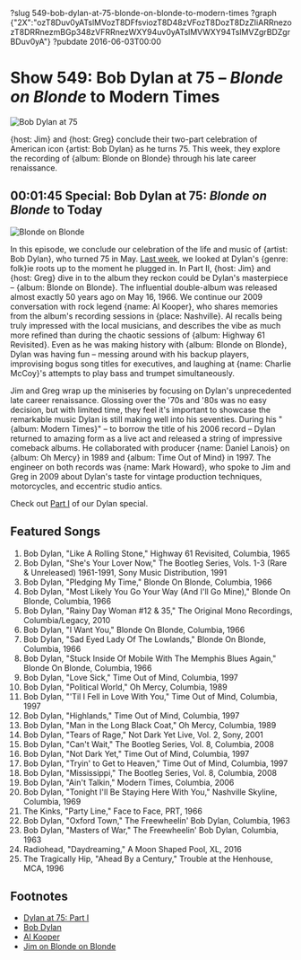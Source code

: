?slug 549-bob-dylan-at-75-blonde-on-blonde-to-modern-times
?graph {"2X":"ozT8Duv0yATslMVozT8DFfsviozT8D48zVFozT8DozT8DzZIiARRnezozT8DRRnezmBGp348zVFRRnezWXY94uv0yATslMVWXY94TslMVZgrBDZgrBDuv0yA"}
?pubdate 2016-06-03T00:00

# Show 549: Bob Dylan at 75 – *Blonde on Blonde* to Modern Times

![Bob Dylan at 75](https://static.soundopinions.org/images/2016/dylantoday_web.png)

{host: Jim} and {host: Greg} conclude their two-part celebration of American icon {artist: Bob Dylan} as he turns 75. This week, they explore the recording of {album: Blonde on Blonde} through his late career renaissance.

## 00:01:45 Special: Bob Dylan at 75: *Blonde on Blonde* to Today

![Blonde on Blonde](https://static.soundopinions.org/images/2016/blondeonblonde_web.jpg)

In this episode, we conclude our celebration of the life and music of {artist: Bob Dylan}, who turned 75 in May. [Last week](/show/548/), we looked at Dylan's {genre: folk}ie roots up to the moment he plugged in. In Part II, {host: Jim} and {host: Greg} dive in to the album they reckon could be Dylan's masterpiece – {album: Blonde on Blonde}. The influential double-album was released almost exactly 50 years ago on May 16, 1966. We continue our 2009 conversation with rock legend {name: Al Kooper}, who shares memories from the album's recording sessions in {place: Nashville}. Al recalls being truly impressed with the local musicians, and describes the vibe as much more refined than during the chaotic sessions of {album: Highway 61 Revisited}. Even as he was making history with {album: Blonde on Blonde}, Dylan was having fun – messing around with his backup players, improvising bogus song titles for executives, and laughing at {name: Charlie McCoy}'s attempts to play bass and trumpet simultaneously.

Jim and Greg wrap up the miniseries by focusing on Dylan's unprecedented late career renaissance. Glossing over the '70s and '80s was no easy decision, but with limited time, they feel it's important to showcase the remarkable music Dylan is still making well into his seventies. During his "{album: Modern Times}" – to borrow the title of his 2006 record – Dylan returned to amazing form as a live act and released a string of impressive comeback albums. He collaborated with producer {name: Daniel Lanois} on {album: Oh Mercy} in 1989 and {album: Time Out of Mind} in 1997. The engineer on both records was {name: Mark Howard}, who spoke to Jim and Greg in 2009 about Dylan's taste for vintage production techniques, motorcycles, and eccentric studio antics.

Check out [Part I](/show/548/) of our Dylan special.


## Featured Songs

1. Bob Dylan, "Like A Rolling Stone," Highway 61 Revisited, Columbia, 1965
1. Bob Dylan, "She's Your Lover Now," The Bootleg Series, Vols. 1-3 (Rare & Unreleased) 1961-1991, Sony Music Distribution, 1991
1. Bob Dylan, "Pledging My Time," Blonde On Blonde, Columbia, 1966
1. Bob Dylan, "Most Likely You Go Your Way (And I'll Go Mine)," Blonde On Blonde, Columbia, 1966
1. Bob Dylan, "Rainy Day Woman #12 & 35," The Original Mono Recordings, Columbia/Legacy, 2010
1. Bob Dylan, "I Want You," Blonde On Blonde, Columbia, 1966
1. Bob Dylan, "Sad Eyed Lady Of The Lowlands," Blonde On Blonde, Columbia, 1966 
1. Bob Dylan, "Stuck Inside Of Mobile With The Memphis Blues Again," Blonde On Blonde, Columbia, 1966
1. Bob Dylan, "Love Sick," Time Out of Mind, Columbia, 1997 
1. Bob Dylan, "Political World," Oh Mercy, Columbia, 1989 
1. Bob Dylan, "'Til I Fell in Love With You," Time Out of Mind, Columbia, 1997 
1. Bob Dylan, "Highlands," Time Out of Mind, Columbia, 1997 
1. Bob Dylan, "Man in the Long Black Coat," Oh Mercy, Columbia, 1989
1. Bob Dylan, "Tears of Rage," Not Dark Yet Live, Vol. 2, Sony, 2001
1. Bob Dylan, "Can't Wait," The Bootleg Series, Vol. 8, Columbia, 2008
1. Bob Dylan, "Not Dark Yet," Time Out of Mind, Columbia, 1997 
1. Bob Dylan, "Tryin' to Get to Heaven," Time Out of Mind, Columbia, 1997
1. Bob Dylan, "Mississippi," The Bootleg Series, Vol. 8, Columbia, 2008
1. Bob Dylan, "Ain't Talkin," Modern Times, Columbia, 2006 
1. Bob Dylan, "Tonight I'll Be Staying Here With You," Nashville Skyline, Columbia, 1969
1. The Kinks, "Party Line," Face to Face, PRT, 1966 
1. Bob Dylan, "Oxford Town," The Freewheelin' Bob Dylan, Columbia, 1963
1. Bob Dylan, "Masters of War," The Freewheelin' Bob Dylan, Columbia, 1963 
1. Radiohead, "Daydreaming," A Moon Shaped Pool, XL, 2016 
1. The Tragically Hip, "Ahead By a Century," Trouble at the Henhouse, MCA, 1996


## Footnotes
- [Dylan at 75: Part I](/show/548/)
- [Bob Dylan](http://www.bobdylan.com/)
- [Al Kooper](http://www.alkooper.com/)
- [Jim on Blonde on Blonde](http://www.jimdero.com/News2003/GreatJune15Dylan.htm)
